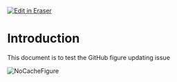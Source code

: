 [![Edit in Eraser](https://firebasestorage.googleapis.com/v0/b/second-petal-295822.appspot.com/o/images%2Fgithub%2FOpen%20in%20Eraser.svg?alt=media&token=968381c8-a7e7-472a-8ed6-4a6626da5501)](http://localhost:3001/workspace/4liN9LOLwAHbMobCWUq8)
# Introduction
This document is to test the GitHub figure updating issue

![NoCacheFigure](https://firebasestorage.googleapis.com/v0/b/eraser-qa.appspot.com/o/images%2Fworkspaces%2F4liN9LOLwAHbMobCWUq8%2FGULdFmGFwESt7DNlLh4epgWka2r2%2F---figure---Y7nkujzJXRto9A6Gt8gExg.svg?alt=media&token=f5d23f9e-33cf-46fd-8cb9-27b25a811f05 "NoCacheFigure")








<!--- Eraser file: http://localhost:3001/workspace/4liN9LOLwAHbMobCWUq8 --->